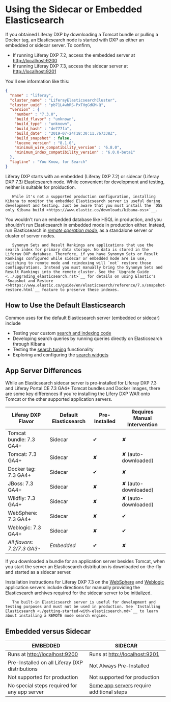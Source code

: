 # Using the Sidecar or Embedded Elasticsearch

If you obtained Liferay DXP by downloading a Tomcat bundle or pulling a Docker tag, an Elasticsearch node is started with DXP as either an embedded or sidecar server. To confirm,

- If running Liferay DXP 7.2, access the embedded server at <http://localhost:9200>
- If running Liferay DXP 7.3, access the sidecar server at <http://localhost:9201>

You'll see information like this:

```json
{
  "name" : "liferay",
  "cluster_name" : "LiferayElasticsearchCluster",
  "cluster_uuid" : "pb71L4whRS-PxTHgGdGM-Q",
  "version" : {
    "number" : "7.3.0",
    "build_flavor" : "unknown",
    "build_type" : "unknown",
    "build_hash" : "de777fa",
    "build_date" : "2019-07-24T18:30:11.767338Z",
    "build_snapshot" : false,
    "lucene_version" : "8.1.0",
    "minimum_wire_compatibility_version" : "6.8.0",
    "minimum_index_compatibility_version" : "6.0.0-beta1"
  },
  "tagline" : "You Know, for Search"
}
```

Liferay DXP starts with an embedded (Liferay DXP 7.2) or sidecar (Liferay DXP 7.3) Elasticsearch node. While convenient for development and testing, neither is suitable for proiduction.

```note::
   While it's not a supported production configuration, installing Kibana to monitor the embedded Elasticsearch server is useful during development and testing. Just be aware that you must install the `OSS only Kibana build <https://www.elastic.co/downloads/kibana-oss>`__.
```

You wouldn't run an embedded database like HSQL in production, and you shouldn't run Elasticsearch in embedded mode in production either. Instead, run Elasticsearch in [_remote operation mode_](./getting-started-with-elasticsearch.md), as a standalone server or cluster of server nodes.

```important::
   Synonym Sets and Result Rankings are applications that use the search index for primary data storage. No data is stored in the Liferay DXP database. Therefore, if you have Synonym Sets or Result Rankings configured while sidecar or embedded mode are in use, switching to remote mode and reindexing will `not` restore those confiugurations. Instead you must manually bring the Synonym Sets and Result Rankings into the remote cluster. See the `Upgrade Guide <../upgrading_elasticsearch.rst>`__ for details on using Elastic's `Snapshot and Restore <>https://www.elastic.co/guide/en/elasticsearch/reference/7.x/snapshot-restore.html`__ feature to preserve these indexes.
```

## How to Use the Default Elasticsearch

Common uses for the default Elasticsearch server (embedded or sidecar) include

- Testing your custom [search and indexing code](../../developer-guide/search-and-indexing.md)
- Developing search queries by running queries directly on Elasticsearch through Kibana
- Testing the [search tuning](../../search_administration_and_tuning.rst) functionality
- Exploring and configuring the [search widgets](../../search_pages_and_widgets.rst)

## App Server Differences

While an Elasticsearch sidecar server is pre-installed for Liferay DXP 7.3 and Liferay Portal CE 7.3 GA4+ Tomcat bundles and Docker images, there are some key differences if you're installing the Lifery DXP WAR onto Tomcat or the other supported application servers.

| Liferay DXP Flavor       | Default Elasticsearch | Pre-Installed | Requires Manual Intervention |
| ------------------------ | ------------------- | ------------- | ---------------------------- |
| Tomcat bundle: 7.3 GA4+  | Sidecar             | &#10004;      | &#10008;                     |
| Tomcat: 7.3 GA4+         | Sidecar             | &#10008;      | &#10008; (auto-downloaded)   |
| Docker tag:    7.3 GA4+  | Sidecar             | &#10004;      | &#10008;                     |
| JBoss: 7.3 GA4+          | Sidecar             | &#10008;      | &#10008; (auto-downloaded)   |
| Wildfly: 7.3 GA4+        | Sidecar             | &#10008;      | &#10008; (auto-downloaded)   |
| WebSphere: 7.3 GA4+      | Sidecar             | &#10008;      | &#10004;                     |
| Weblogic: 7.3 GA4+       | Sidecar             | &#10008;      | &#10004;                     |
| _All flavors: 7.2/7.3 GA3-_ | _Embedded_       | &#10004;      | &#10008;                     |

If you downloaded a bundle for an application server besides Tomcat, when you start the server an Elasticsearch distribution is downloaded on-the-fly and started as a sidecar server.

Installation instructions for Liferay DXP 7.3 on the [WebSphere](../../../installation-and-upgrades/installing-liferay/installing-liferay-on-an-application-server/installing-on-websphere.md) and [Weblogic](../../../installation-and-upgrades/installing-liferay/installing-liferay-on-an-application-server/installing-on-weblogic.md) application servers include directions for manually providing the Elasticsearch archives required for the sidecar server to be initialized.
<!-- ongoing work, LRDOCS-8008 -->

```important::
   The built-in Elasticsearch server is useful for development and testing purposes and must not be used in production. See `Installing Elasticsearch <./getting-started-with-elasticsearch.md>`__ to learn about installing a REMOTE mode search engine.
```

## Embedded versus Sidecar

| EMBEDDED           | SIDECAR           |
| ------------------ | ----------------- |
| Runs at <http://localhost:9200> | Runs at <http://localhost:9201> |
| Pre-Installed on all Liferay DXP distributions  | Not Always Pre-Installed  |
| Not supported for production  | Not supported for production |
| No special steps required for any app server | [Some app servers](#app-server-differences) require additional steps |
